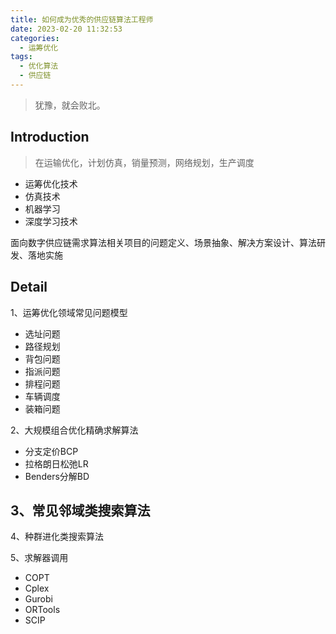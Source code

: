 ```yaml
---
title: 如何成为优秀的供应链算法工程师
date: 2023-02-20 11:32:53
categories:
  - 运筹优化
tags: 
  - 优化算法
  - 供应链
---
```

> 犹豫，就会败北。

## Introduction

> 在运输优化，计划仿真，销量预测，网络规划，生产调度

- 运筹优化技术
- 仿真技术
- 机器学习
- 深度学习技术 

面向数字供应链需求算法相关项目的问题定义、场景抽象、解决方案设计、算法研发、落地实施

## Detail

1、运筹优化领域常见问题模型

- 选址问题
- 路径规划
- 背包问题
- 指派问题
- 排程问题
- 车辆调度
- 装箱问题

2、大规模组合优化精确求解算法

- 分支定价BCP
- 拉格朗日松弛LR
- Benders分解BD

3、常见邻域类搜索算法
---------------------

4、种群进化类搜索算法

5、求解器调用

- COPT
- Cplex
- Gurobi
- ORTools
- SCIP
